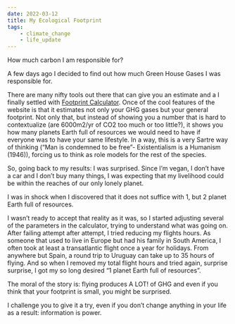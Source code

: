 ```yaml
---
date: 2022-03-12
title: My Ecological Footprint
tags:
	- climate_change
	- life_update
---
```



How much carbon I am responsible for?

A few days ago I decided to find out how much Green House Gases I was responsible for.

There are many nifty tools out there that can give you an estimate and a I finally settled with [Footprint Calculator](https://www.footprintcalculator.org/). Once of the cool features of the website is that it estimates not only your GHG gases but your general footprint. Not only that, but instead of showing you a number that is hard to contextualize (are 6000m2/yr of CO2 too much or too little?), it shows you how many planets Earth full of resources we would need to have if everyone was to have your same lifestyle. In a way, this is a very Sartre way of thinking (“Man is condemned to be free”- Existentialism is a Humanism (1946)), forcing us to think as role models for the rest of the species.

So, going back to my results: I was surprised. Since I’m vegan, I don’t have a car and I don’t buy many things, I was expecting that my livelihood could be within the reaches of our only lonely planet.

I was in shock when I discovered that it does not suffice with 1, but 2 planet Earth full of resources.

I wasn’t ready to accept that reality as it was, so I started adjusting several of the parameters in the calculator, trying to understand what was going on. After failing attempt after attempt, I tried reducing my flights hours. As someone that used to live in Europe but had his family in South America, I often took at least a transatlantic flight once a year for holidays. From anywhere but Spain, a round trip to Uruguay can take up to 35 hours of flying. And so when I removed my total flight hours and tried again, surprise surprise, I got my so long desired “1 planet Earth full of resources”.

The moral of the story is: flying produces A LOT! of GHG and even if you think that your footprint is small, you might be surprised.

I challenge you to give it a try, even if you don’t change anything in your life as a result: information is power.
